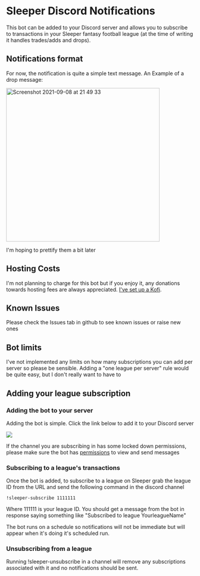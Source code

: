 # Sleeper Discord Notifications

This bot can be added to your Discord server and allows you to subscribe to transactions in your Sleeper fantasy football league (at the time of writing it handles trades/adds and drops). 

## Notifications format

For now, the notification is quite a simple text message. An Example of a drop message:

<img width="412" alt="Screenshot 2021-09-08 at 21 49 33" src="https://user-images.githubusercontent.com/6845036/132583626-98d955cd-600d-49fd-ab08-c3fcf2bda0fe.png">

I'm hoping to prettify them a bit later

## Hosting Costs

I'm not planning to charge for this bot but if you enjoy it, any donations towards hosting fees are always appreciated. [I've set up a Kofi](https://ko-fi.com/christyc92).

## Known Issues

Please check the Issues tab in github to see known issues or raise new ones

## Bot limits

I've not implemented any limits on how many subscriptions you can add per server so please be sensible. Adding a "one league per server" rule would be quite easy, but I don't really want to have to

## Adding your league subscription

### Adding the bot to your server

Adding the bot is simple. Click the link below to add it to your Discord server

[<img src="https://user-images.githubusercontent.com/6845036/132582011-11cf086f-af8f-467f-9399-cc1211cbb0e9.png">](https://discord.com/api/oauth2/authorize?client_id=878165405728919573&scope=bot&permissions=54224170048)

If the channel you are subscribing in has some locked down permissions, please make sure the bot has [permissions](https://discord.com/developers/docs/topics/permissions) to view and send messages

### Subscribing to a league's transactions

Once the bot is added, to subscribe to a league on Sleeper grab the league ID from the URL and send the following command in the discord channel

`!sleeper-subscribe 1111111`

Where 111111 is your league ID. You should get a message from the bot in response saying something like "Subscribed to league YourleagueName"

The bot runs on a schedule so notifications will not be immediate but will appear when it's doing it's scheduled run.

### Unsubscribing from a league

Running !sleeper-unsubscribe in a channel will remove any subscriptions associated with it and no notifications should be sent.
